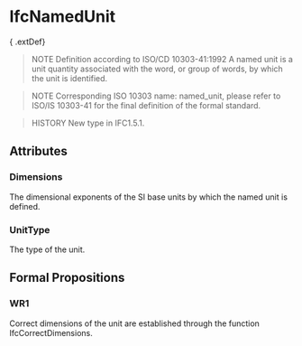 # IfcNamedUnit

{ .extDef}
> NOTE Definition according to ISO/CD 10303-41:1992
> A named unit is a unit quantity associated with the word, or group of words, by which the unit is identified.

> NOTE Corresponding ISO 10303 name: named_unit, please refer to ISO/IS 10303-41 for the final definition of the formal standard.

> HISTORY New type in IFC1.5.1.

## Attributes

### Dimensions
The dimensional exponents of the SI base units by which the named unit is defined.

### UnitType
The type of the unit.

## Formal Propositions

### WR1
Correct dimensions of the unit are established through the function IfcCorrectDimensions.
